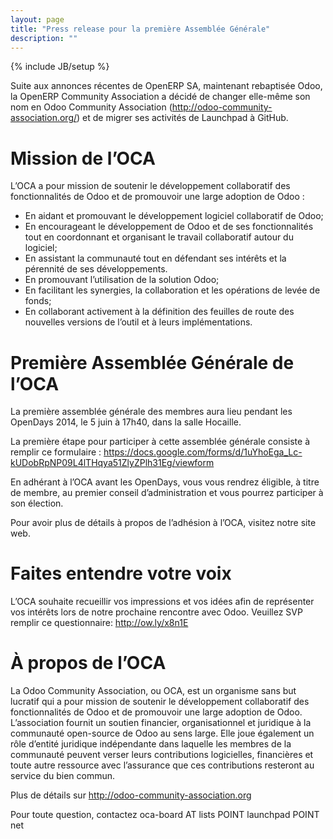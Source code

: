 ```yaml
---
layout: page
title: "Press release pour la première Assemblée Générale"
description: ""
---
```

{% include JB/setup %}

Suite aux annonces récentes de OpenERP SA, maintenant rebaptisée Odoo, la OpenERP Community Association a décidé de changer elle-même son nom en Odoo Community Association (<a href="http://odoo-community-association.org">http://odoo-community-association.org/</a>) et de migrer ses activités de Launchpad à GitHub.

# Mission de l’OCA

L’OCA a pour mission de soutenir le développement collaboratif des fonctionnalités de Odoo et de promouvoir une large adoption de Odoo :

+ En aidant et promouvant le développement logiciel collaboratif de Odoo;
+ En encourageant le développement de Odoo et de ses fonctionnalités tout en coordonnant et organisant le travail collaboratif autour du logiciel;
+ En assistant la communauté tout en défendant ses intérêts et la pérennité de ses développements.
+ En promouvant l’utilisation de la solution Odoo;
+ En facilitant les synergies, la collaboration et les opérations de levée de fonds;
+ En collaborant activement à la définition des feuilles de route des nouvelles versions de l’outil et à leurs implémentations.

# Première Assemblée Générale de l’OCA

La première assemblée générale des membres aura lieu pendant les OpenDays 2014, le 5 juin à 17h40, dans la salle Hocaille.

La première étape pour participer à cette assemblée générale consiste à  remplir ce formulaire : <a href="https://docs.google.com/forms/d/1uYhoEga_Lc-kUDobRpNP09L4lTHqya51ZlyZPlh31Eg/viewform">https://docs.google.com/forms/d/1uYhoEga_Lc-kUDobRpNP09L4lTHqya51ZlyZPlh31Eg/viewform</a>

En adhérant à l’OCA avant les OpenDays, vous vous rendrez éligible, à titre de membre, au premier conseil d’administration et vous pourrez participer à son élection.

Pour avoir plus de détails à propos de l’adhésion à l’OCA, visitez notre site web.

# Faites entendre votre voix

L’OCA souhaite recueillir vos impressions et vos idées afin de représenter vos intérêts lors de notre prochaine rencontre avec Odoo. Veuillez SVP remplir ce questionnaire: <a href="http://ow.ly/x8n1E">http://ow.ly/x8n1E</a>

# À propos de l’OCA

La Odoo Community Association, ou OCA, est un organisme sans but lucratif qui a pour mission de soutenir le développement collaboratif des fonctionnalités de Odoo et de promouvoir une large adoption de Odoo. L’association fournit un soutien financier, organisationnel et juridique à la communauté open-source de Odoo au sens large. Elle joue également un rôle d’entité juridique indépendante dans laquelle les membres de la communauté peuvent verser leurs contributions logicielles, financières et toute autre ressource avec l’assurance que ces contributions resteront au service du bien commun.

Plus de détails sur <a href="http://odoo-community-association.org">http://odoo-community-association.org</a>

Pour toute question, contactez oca-board AT lists POINT launchpad POINT net
